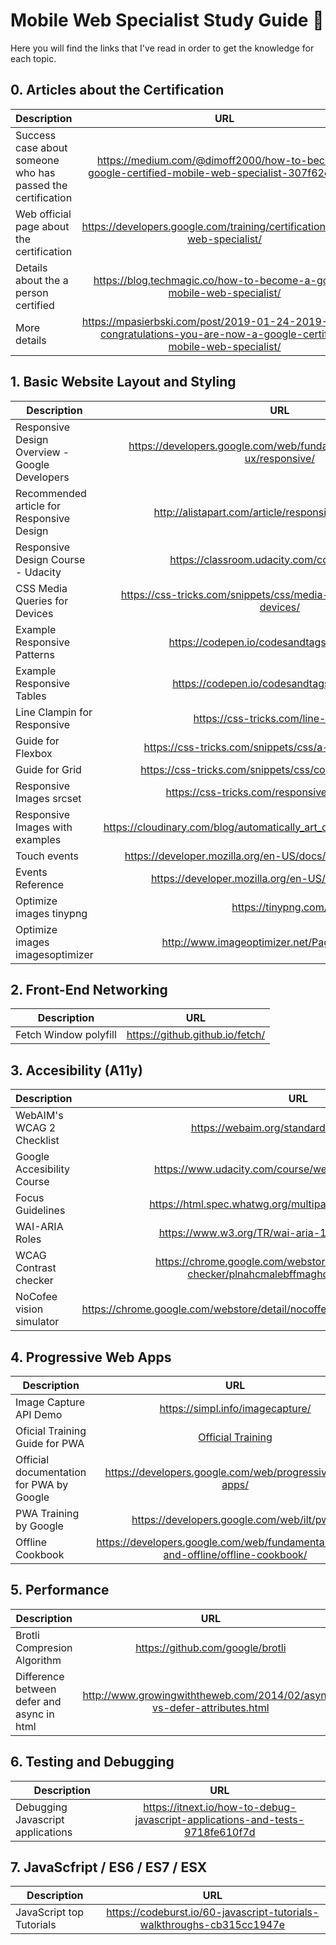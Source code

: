 # Mobile Web Specialist Study Guide 🚀

Here you will find the links that I've read in order to get the knowledge for each topic.


## 0. Articles about the Certification

| Description   | URL           | 
| ------------- |:-------------:| 
| Success case about someone who has passed the certification | https://medium.com/@dimoff2000/how-to-become-google-certified-mobile-web-specialist-307f62cb91a3 | 
| Web official page about the certification | https://developers.google.com/training/certification/mobile-web-specialist/ |
| Details about the a person certified | https://blog.techmagic.co/how-to-become-a-google-mobile-web-specialist/|
| More details | https://mpasierbski.com/post/2019-01-24-2019-01-24-congratulations-you-are-now-a-google-certified-mobile-web-specialist/ |



## 1. Basic Website Layout and Styling

| Description   | URL           | 
| ------------- |:-------------:| 
| Responsive Design Overview - Google Developers | https://developers.google.com/web/fundamentals/design-and-ux/responsive/ | 
| Recommended article for Responsive Design | http://alistapart.com/article/responsive-web-design/ |
| Responsive Design Course - Udacity | https://classroom.udacity.com/courses/ud893 |
| CSS Media Queries for Devices | https://css-tricks.com/snippets/css/media-queries-for-standard-devices/ |
| Example Responsive Patterns | https://codepen.io/codesandtags/pen/yvmpeQ |
| Example Responsive Tables | https://codepen.io/codesandtags/pen/XErZrb |
| Line Clampin for Responsive | https://css-tricks.com/line-clampin/ |
| Guide for Flexbox | https://css-tricks.com/snippets/css/a-guide-to-flexbox/ |
| Guide for Grid | https://css-tricks.com/snippets/css/complete-guide-grid/ |
| Responsive Images srcset | https://css-tricks.com/responsive-images-css/ |
| Responsive Images with examples | https://cloudinary.com/blog/automatically_art_directed_responsive_images |
| Touch events | https://developer.mozilla.org/en-US/docs/Web/API/Touch_events |
| Events Reference | https://developer.mozilla.org/en-US/docs/Web/Events |
| Optimize images tinypng | https://tinypng.com/ |
| Optimize images imagesoptimizer | http://www.imageoptimizer.net/Pages/Home.aspx |

## 2. Front-End Networking 
| Description   | URL           | 
| ------------- |:-------------:| 
| Fetch Window polyfill | https://github.github.io/fetch/ |

## 3. Accesibility (A11y)
| Description   | URL           | 
| ------------- |:-------------:| 
| WebAIM's WCAG 2 Checklist | https://webaim.org/standards/wcag/checklist |
| Google Accesibility Course | https://www.udacity.com/course/web-accessibility--ud891 |
| Focus Guidelines| https://html.spec.whatwg.org/multipage/interaction.html#focus |
| WAI-ARIA Roles | https://www.w3.org/TR/wai-aria-1.0/roles#superclassrole |
| WCAG Contrast checker | https://chrome.google.com/webstore/detail/wcag-contrast-checker/plnahcmalebffmaghcpcmpaciebdhgdf |
| NoCofee vision simulator | https://chrome.google.com/webstore/detail/nocoffee/jjeeggmbnhckmgdhmgdckeigabjfbddl |

## 4. Progressive Web Apps
| Description   | URL           | 
| ------------- |:-------------:| 
| Image Capture API Demo | https://simpl.info/imagecapture/ |
| Oficial Training Guide for PWA | [Official Training](https://codelabs.developers.google.com/codelabs/pwa-fetch/index.html?index=..%2F..dev-pwa-training#0) |
| Official documentation for PWA by Google | https://developers.google.com/web/progressive-web-apps/ |
| PWA Training by Google | https://developers.google.com/web/ilt/pwa/ |
| Offline Cookbook | https://developers.google.com/web/fundamentals/instant-and-offline/offline-cookbook/ |


## 5. Performance

| Description   | URL           | 
| ------------- |:-------------:| 
| Brotli Compresion Algorithm | https://github.com/google/brotli |
| Difference between defer and async in html | http://www.growingwiththeweb.com/2014/02/async-vs-defer-attributes.html |

## 6. Testing and Debugging
| Description   | URL           | 
| ------------- |:-------------:| 
| Debugging Javascript applications | https://itnext.io/how-to-debug-javascript-applications-and-tests-9718fe610f7d |


## 7. JavaScfript / ES6 / ES7 / ESX

| Description   | URL           | 
| ------------- |:-------------:| 
| JavaScript top Tutorials | https://codeburst.io/60-javascript-tutorials-walkthroughs-cb315cc1947e |



